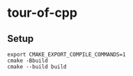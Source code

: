# tour-of-cpp

## Setup

```
export CMAKE_EXPORT_COMPILE_COMMANDS=1
cmake -Bbuild
cmake --build build
```

